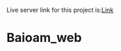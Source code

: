 Live server link for this project is:[Link](https://baoiam-web.github.io/Baioam_web/)
# Baioam_web


